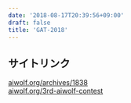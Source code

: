 ```yaml
---
date: '2018-08-17T20:39:56+09:00'
draft: false
title: 'GAT-2018'
---
```


## サイトリンク

[aiwolf.org/archives/1838](https://aiwolf.org/archives/1838) \
[aiwolf.org/3rd-aiwolf-contest](https://aiwolf.org/3rd-aiwolf-contest)
